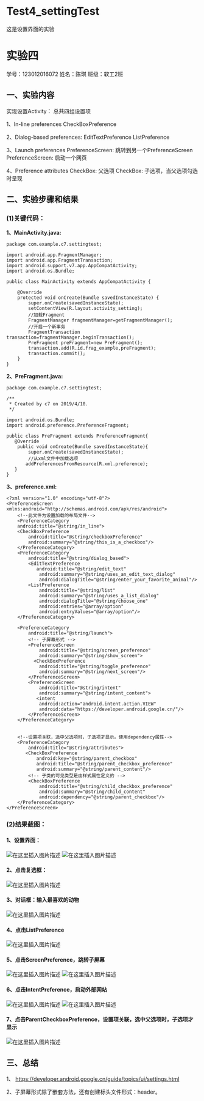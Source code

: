 # Test4_settingTest
这是设置界面的实验

# 实验四
学号：123012016072 
姓名：陈琪
班级：软工2班

## 一、实验内容
实现设置Activity：
总共四组设置项

1、In-line preferences
CheckBoxPreference

2、Dialog-based preferences:
EditTextPreference
ListPreference

3、Launch preferences
PreferenceScreen: 跳转到另一个PreferenceScreen
PreferenceScreen: 启动一个网页

4、Preference attributes
CheckBox: 父选项
CheckBox: 子选项，当父选项勾选时呈现
## 二、实验步骤和结果
### (1)关键代码：
**1、MainActivity.java:**
```
package com.example.c7.settingtest;

import android.app.FragmentManager;
import android.app.FragmentTransaction;
import android.support.v7.app.AppCompatActivity;
import android.os.Bundle;

public class MainActivity extends AppCompatActivity {

    @Override
    protected void onCreate(Bundle savedInstanceState) {
        super.onCreate(savedInstanceState);
        setContentView(R.layout.activity_setting);
        //加载Fragment
        FragmentManager fragmentManager=getFragmentManager();
        //开启一个新事务
        FragmentTransaction transaction=fragmentManager.beginTransaction();
        PreFragment preFragment=new PreFragment();
        transaction.add(R.id.frag_example,preFragment);
        transaction.commit();
    }
}

```
**2、PreFragment.java:**
```
package com.example.c7.settingtest;

/**
 * Created by c7 on 2019/4/10.
 */

import android.os.Bundle;
import android.preference.PreferenceFragment;

public class PreFragment extends PreferenceFragment{
   @Override
    public void onCreate(Bundle savedInstanceState){
        super.onCreate(savedInstanceState);
        //从xml文件中加载选项
       addPreferencesFromResource(R.xml.preference);
   }
}

```

**3、preference.xml:**
```
<?xml version="1.0" encoding="utf-8"?>
<PreferenceScreen xmlns:android="http://schemas.android.com/apk/res/android">
    <!--此文件为设置加载的布局文件-->
    <PreferenceCategory
    android:title="@string/in_line">
    <CheckBoxPreference
        android:title="@string/checkboxPreference"
        android:summary="@string/this_is_a_checkbox"/>
    </PreferenceCategory>
    <PreferenceCategory
        android:title="@string/dialog_based">
        <EditTextPreference
           android:title="@string/edit_text"
            android:summary="@string/uses_an_edit_text_dialog"
            android:dialogTitle="@string/enter_your_favorite_animal"/>
        <ListPreference
            android:title="@string/list"
            android:summary="@string/uses_a_list_dialog"
            android:dialogTitle="@string/choose_one"
            android:entries="@array/option"
            android:entryValues="@array/option"/>
    </PreferenceCategory>

    <PreferenceCategory
        android:title="@string/launch">
        <!-- 子屏幕形式 -->
        <PreferenceScreen
            android:title="@string/screen_preference"
            android:summary="@string/show_screen">
          <CheckBoxPreference
            android:title="@string/toggle_preference"
            android:summary="@string/next_screen"/>
        </PreferenceScreen>
        <PreferenceScreen
            android:title="@string/intent"
            android:summary="@string/intent_content">
           <intent
            android:action="android.intent.action.VIEW"
            android:data="https://developer.android.google.cn/"/>
        </PreferenceScreen>
    </PreferenceCategory>


    <!--设置项关联，选中父选项时，子选项才显示。使用dependency属性-->
    <PreferenceCategory
        android:title="@string/attributes">
       <CheckBoxPreference
           android:key="@string/parent_checkbox"
           android:title="@string/parent_checkbox_preference"
           android:summary="@string/parent_content"/>
        <!-- 子类的可见类型是由样式属性定义的 -->
        <CheckBoxPreference
            android:title="@string/child_checkbox_preference"
            android:summary="@string/child_content"
            android:dependency="@string/parent_checkbox"/>
    </PreferenceCategory>
</PreferenceScreen>

```


### (2)结果截图：
#### 1、设置界面：
![在这里插入图片描述](https://img-blog.csdnimg.cn/20190420105051381.jpg?x-oss-process=image/watermark,type_ZmFuZ3poZW5naGVpdGk,shadow_10,text_aHR0cHM6Ly9ibG9nLmNzZG4ubmV0L3ZpdmljNw==,size_16,color_FFFFFF,t_70)
![在这里插入图片描述](https://img-blog.csdnimg.cn/20190420105103450.jpg?x-oss-process=image/watermark,type_ZmFuZ3poZW5naGVpdGk,shadow_10,text_aHR0cHM6Ly9ibG9nLmNzZG4ubmV0L3ZpdmljNw==,size_16,color_FFFFFF,t_70)

#### 2、点击复选框：
![在这里插入图片描述](https://img-blog.csdnimg.cn/20190420105151273.jpg)

#### 3、对话框：输入最喜欢的动物
![在这里插入图片描述](https://img-blog.csdnimg.cn/20190420105351469.jpg?x-oss-process=image/watermark,type_ZmFuZ3poZW5naGVpdGk,shadow_10,text_aHR0cHM6Ly9ibG9nLmNzZG4ubmV0L3ZpdmljNw==,size_16,color_FFFFFF,t_70)

#### 4、点击ListPreference
![在这里插入图片描述](https://img-blog.csdnimg.cn/20190420105452312.jpg?x-oss-process=image/watermark,type_ZmFuZ3poZW5naGVpdGk,shadow_10,text_aHR0cHM6Ly9ibG9nLmNzZG4ubmV0L3ZpdmljNw==,size_16,color_FFFFFF,t_70)

#### 5、点击ScreenPreference，跳转子屏幕
![在这里插入图片描述](https://img-blog.csdnimg.cn/2019042010555987.jpg?x-oss-process=image/watermark,type_ZmFuZ3poZW5naGVpdGk,shadow_10,text_aHR0cHM6Ly9ibG9nLmNzZG4ubmV0L3ZpdmljNw==,size_16,color_FFFFFF,t_70)
![在这里插入图片描述](https://img-blog.csdnimg.cn/20190420105547347.jpg?x-oss-process=image/watermark,type_ZmFuZ3poZW5naGVpdGk,shadow_10,text_aHR0cHM6Ly9ibG9nLmNzZG4ubmV0L3ZpdmljNw==,size_16,color_FFFFFF,t_70)

#### 6、点击IntentPreference，启动外部网站
![在这里插入图片描述](https://img-blog.csdnimg.cn/20190420105659324.jpg?x-oss-process=image/watermark,type_ZmFuZ3poZW5naGVpdGk,shadow_10,text_aHR0cHM6Ly9ibG9nLmNzZG4ubmV0L3ZpdmljNw==,size_16,color_FFFFFF,t_70)
![在这里插入图片描述](https://img-blog.csdnimg.cn/20190420105708609.jpg?x-oss-process=image/watermark,type_ZmFuZ3poZW5naGVpdGk,shadow_10,text_aHR0cHM6Ly9ibG9nLmNzZG4ubmV0L3ZpdmljNw==,size_16,color_FFFFFF,t_70)

#### 7、点击ParentCheckboxPreference，设置项关联，选中父选项时，子选项才显示
![在这里插入图片描述](https://img-blog.csdnimg.cn/20190420105807439.jpg?x-oss-process=image/watermark,type_ZmFuZ3poZW5naGVpdGk,shadow_10,text_aHR0cHM6Ly9ibG9nLmNzZG4ubmV0L3ZpdmljNw==,size_16,color_FFFFFF,t_70)

## 三、总结
  1、
  https://developer.android.google.cn/guide/topics/ui/settings.html
  
  2、子屏幕形式除了<PreferenceScreen>嵌套<PreferenceScreen>方法，还有创建标头文件形式：header。






